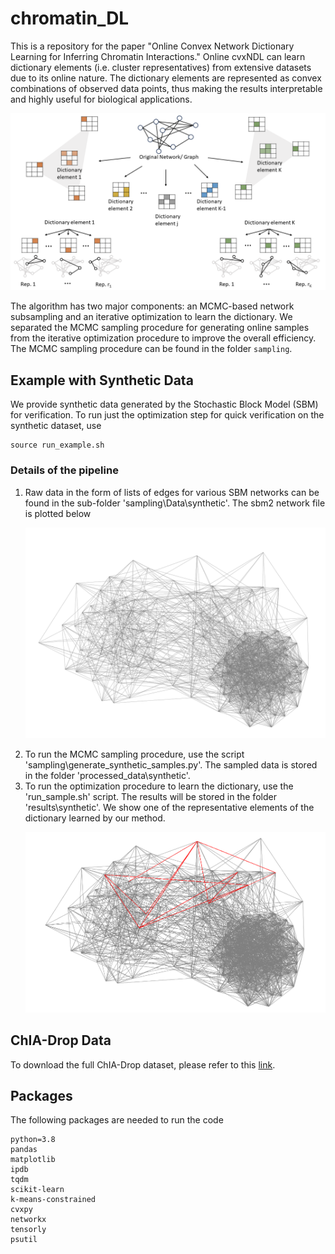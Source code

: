 # chromatin_DL
This is a repository for the paper "Online Convex Network Dictionary Learning for Inferring Chromatin Interactions." Online cvxNDL can learn dictionary elements (i.e. cluster representatives) from extensive datasets due to its online nature. The dictionary elements are represented as convex combinations of observed data points, thus making the results interpretable and highly useful for biological applications.

<p align="center">
<img src="https://github.com/rana95vishal/chromatin_DL/blob/main/figures/dict_org.png" width="600">
</p>

The algorithm has two major components: an MCMC-based network subsampling and an iterative optimization to learn the dictionary. We separated the MCMC sampling procedure for generating online samples from the iterative optimization procedure to improve the overall efficiency. The MCMC sampling procedure can be found in the folder `sampling`. 

## Example with Synthetic Data

We provide synthetic data generated by the Stochastic Block Model (SBM) for verification. To run just the optimization step for quick verification on the synthetic dataset, use
```
source run_example.sh
```
### Details of the pipeline

1. Raw data in the form of lists of edges for various SBM networks can be found in the sub-folder 'sampling\Data\synthetic\'. The sbm2 network file is plotted below
   <p align="center">
   <img src="https://github.com/rana95vishal/chromatin_DL/blob/main/figures/sbm_show.png" width="600">
   </p>
2. To run the MCMC sampling procedure, use the script 'sampling\generate_synthetic_samples.py'. The sampled data is stored in the folder 'processed_data\synthetic'.
3. To run the optimization procedure to learn the dictionary, use the 'run_sample.sh' script. The results will be stored in the folder 'results\synthetic'. We show one of the representative elements of the dictionary learned by our method.
   <p align="center">
   <img src="https://github.com/rana95vishal/chromatin_DL/blob/main/figures/sbm_show_reps.png" width="600">
   </p>

## ChIA-Drop Data
To download the full ChIA-Drop dataset, please refer to this [link](https://www.ncbi.nlm.nih.gov/geo/query/acc.cgi?acc=GSE109355).

## Packages
The following packages are needed to run the code
```
python=3.8
pandas
matplotlib
ipdb
tqdm
scikit-learn
k-means-constrained
cvxpy
networkx
tensorly
psutil
```
